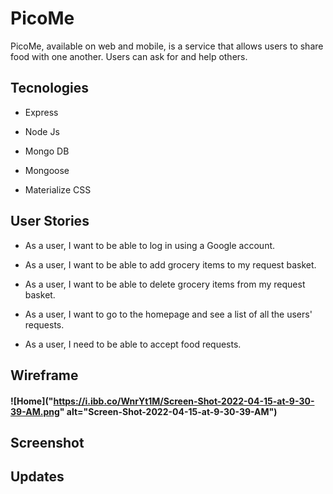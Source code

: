 # PicoMe

PicoMe, available on web and mobile, is a service that allows users to share food with one another. Users can ask for and help others. 

## Tecnologies

-   Express

-   Node Js

-   Mongo DB

-   Mongoose

-  Materialize CSS

## User Stories

-   As a user, I want to be able to log in using a Google account.

-   As a user, I want to be able to add grocery items to my request basket.

-   As a user, I want to be able to delete grocery items from my request basket.

-   As a user, I want to go to the homepage and see a list of all the users' requests.

-   As a user, I need to be able to accept food requests.

## Wireframe
 #### ![Home]("https://i.ibb.co/WnrYt1M/Screen-Shot-2022-04-15-at-9-30-39-AM.png" alt="Screen-Shot-2022-04-15-at-9-30-39-AM")

## Screenshot
    


## Updates
